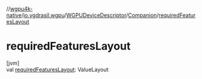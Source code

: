 //[wgpu4k-native](../../../../index.md)/[io.ygdrasil.wgpu](../../index.md)/[WGPUDeviceDescriptor](../index.md)/[Companion](index.md)/[requiredFeaturesLayout](required-features-layout.md)

# requiredFeaturesLayout

[jvm]\
val [requiredFeaturesLayout](required-features-layout.md): ValueLayout